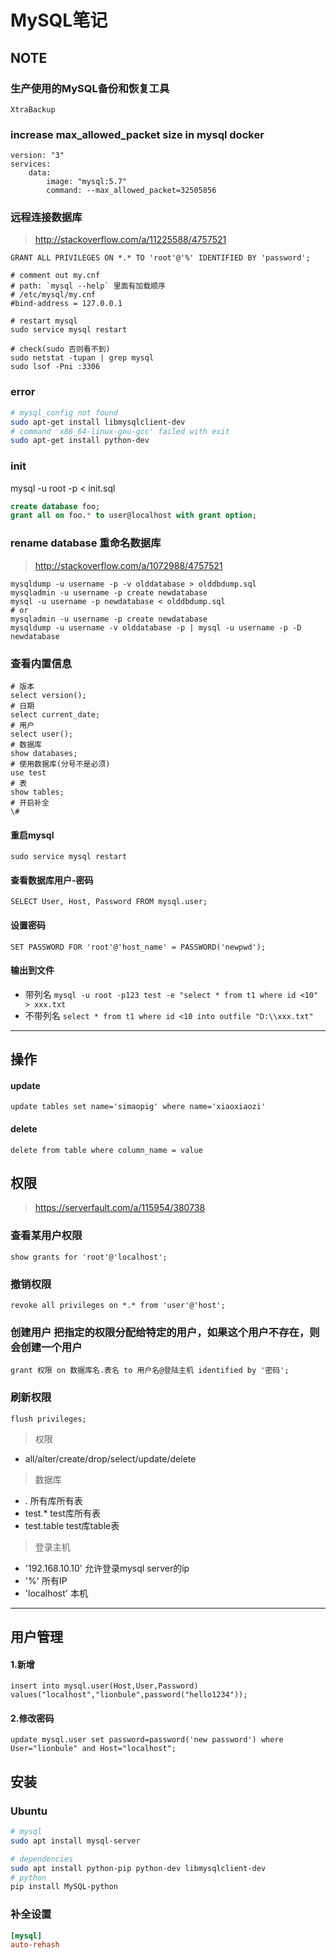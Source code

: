 # MySQL笔记

## NOTE

### 生产使用的MySQL备份和恢复工具

    XtraBackup

### increase max_allowed_packet size in mysql docker

    version: "3"
    services:
        data:
            image: "mysql:5.7"
            command: --max_allowed_packet=32505856

### 远程连接数据库

> <http://stackoverflow.com/a/11225588/4757521>

    GRANT ALL PRIVILEGES ON *.* TO 'root'@'%' IDENTIFIED BY 'password';

    # comment out my.cnf
    # path: `mysql --help` 里面有加载顺序
    # /etc/mysql/my.cnf
    #bind-address = 127.0.0.1

    # restart mysql
    sudo service mysql restart

    # check(sudo 否则看不到)
    sudo netstat -tupan | grep mysql
    sudo lsof -Pni :3306


### error

``` sh
# mysql_config not found
sudo apt-get install libmysqlclient-dev
# command 'x86_64-linux-gnu-gcc' failed with exit
sudo apt-get install python-dev
```

### init

mysql -u root -p < init.sql

``` sql
create database foo;
grant all on foo.* to user@localhost with grant option;
```

### rename database 重命名数据库

> <http://stackoverflow.com/a/1072988/4757521>

``` shell
mysqldump -u username -p -v olddatabase > olddbdump.sql
mysqladmin -u username -p create newdatabase
mysql -u username -p newdatabase < olddbdump.sql
# or
mysqladmin -u username -p create newdatabase
mysqldump -u username -v olddatabase -p | mysql -u username -p -D newdatabase
```

### 查看内置信息

    # 版本
    select version();
    # 日期
    select current_date;
    # 用户
    select user();
    # 数据库
    show databases;
    # 使用数据库(分号不是必须)
    use test
    # 表
    show tables;
    # 开启补全
    \#

#### 重启mysql
`sudo service mysql restart`

#### 查看数据库用户-密码
`SELECT User, Host, Password FROM mysql.user;`
#### 设置密码
`SET PASSWORD FOR 'root'@'host_name' = PASSWORD('newpwd');`

#### 输出到文件
- 带列名
`mysql -u root -p123 test -e "select * from t1 where id <10" > xxx.txt`
- 不带列名
`select * from t1 where id <10 into outfile "D:\\xxx.txt"`

---

操作
---

#### update

    update tables set name='simaopig' where name='xiaoxiaozi'

#### delete

    delete from table where column_name = value

权限
---

> <https://serverfault.com/a/115954/380738>

### 查看某用户权限

    show grants for 'root'@'localhost';

### 撤销权限

    revoke all privileges on *.* from 'user'@'host';

### 创建用户 把指定的权限分配给特定的用户，如果这个用户不存在，则会创建一个用户

    grant 权限 on 数据库名.表名 to 用户名@登陆主机 identified by '密码';

### 刷新权限

    flush privileges;

> 权限

- all/alter/create/drop/select/update/delete

> 数据库

- *.* 所有库所有表
- test.* test库所有表
- test.table test库table表

> 登录主机

- '192.168.10.10' 允许登录mysql server的ip
- '%' 所有IP
- 'localhost' 本机

----

用户管理
-------

#### 1.新增

    insert into mysql.user(Host,User,Password) values("localhost","lionbule",password("hello1234"));
#### 2.修改密码

    update mysql.user set password=password('new password') where User="lionbule" and Host="localhost";


安装
---

### Ubuntu

``` sh
# mysql
sudo apt install mysql-server

# dependencies
sudo apt install python-pip python-dev libmysqlclient-dev
# python
pip install MySQL-python
```

### 补全设置

``` cnf
[mysql]
auto-rehash
```
